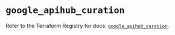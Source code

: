 # `google_apihub_curation`

Refer to the Terraform Registry for docs: [`google_apihub_curation`](https://registry.terraform.io/providers/hashicorp/google-beta/6.50.0/docs/resources/google_apihub_curation).
